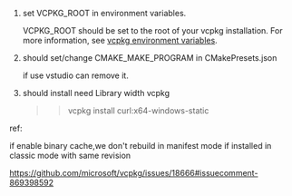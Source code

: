 1. set VCPKG_ROOT in environment variables.
   
   VCPKG_ROOT should be set to the root of your vcpkg installation. For more information, see [vcpkg environment variables](https://github.com/microsoft/vcpkg/blob/master/docs/users/config-environment.md).

2. should set/change CMAKE_MAKE_PROGRAM in CMakePresets.json 
	
	if use vstudio can remove it.

3. should install need Library width vcpkg 
	
	>>vcpkg install curl:x64-windows-static
	
	
	
	
	
ref:

   if enable binary cache,we don't rebuild in manifest mode  if installed in classic mode with same revision
   
   https://github.com/microsoft/vcpkg/issues/18666#issuecomment-869398592